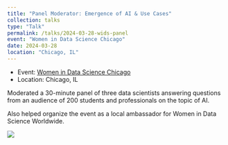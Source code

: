 ```yaml
---
title: "Panel Moderator: Emergence of AI & Use Cases"
collection: talks
type: "Talk"
permalink: /talks/2024-03-28-wids-panel
event: "Women in Data Science Chicago"
date: 2024-03-28
location: "Chicago, IL"
---
```


- Event: [Women in Data Science Chicago](https://widschicago.org/)
- Location: Chicago, IL

Moderated a 30-minute panel of three data scientists answering questions from an audience of 200 students and professionals on the topic of AI. 

Also helped organize the event as a local ambassador for Women in Data Science Worldwide. 

<img src="https://raw.githubusercontent.com/maggiewolff/maggiewolff.github.io/master/images/wids2024_panel_400x300.jpg">  
